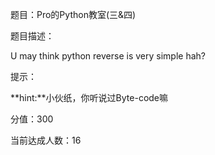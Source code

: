 题目：Pro的Python教室(三&四)

题目描述：

U may think python reverse is very simple hah?

提示：

**hint:**小伙纸，你听说过Byte-code嘛

分值：300

当前达成人数：16

